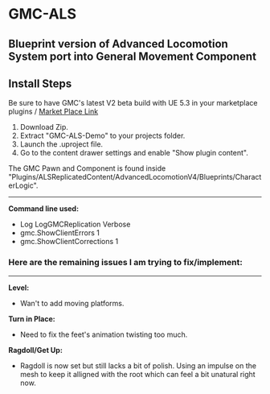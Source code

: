 # GMC-ALS
## Blueprint version of Advanced Locomotion System port into General Movement Component
## Install Steps
Be sure to have GMC's latest V2 beta build with UE 5.3 in your marketplace plugins / 
[Market Place Link](https://www.unrealengine.com/marketplace/en-US/product/0a128683c41f4b59906c661b95ca8655)
1. Download Zip.
2. Extract "GMC-ALS-Demo" to your projects folder.
3. Launch the .uproject file.
5. Go to the content drawer settings and enable "Show plugin content".
   
The GMC Pawn and Component is found inside "Plugins/ALSReplicatedContent/AdvancedLocomotionV4/Blueprints/CharacterLogic".

____________________________________
**Command line used:**
- Log LogGMCReplication Verbose
- gmc.ShowClientErrors 1
- gmc.ShowClientCorrections 1

### Here are the remaining issues I am trying to fix/implement:
_____________________________________
**Level:**
- Wan't to add moving platforms.
      
**Turn in Place:**
- Need to fix the feet's animation twisting too much.
   
**Ragdoll/Get Up:**
- Ragdoll is now set but still lacks a bit of polish. Using an impulse on the mesh to keep it alligned with the root which can feel a bit unatural right now.
